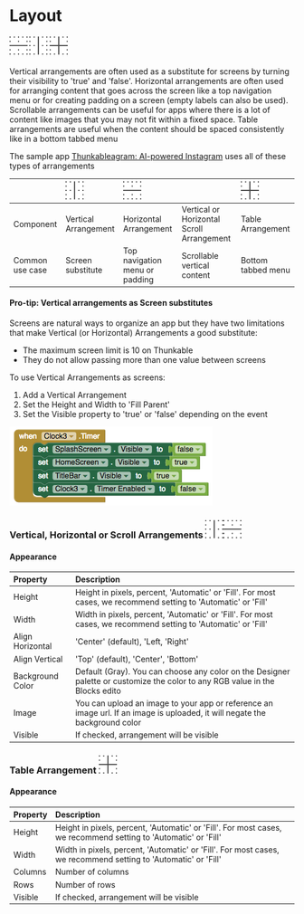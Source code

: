 # Layout

####  ![](../../../.gitbook/assets/hor-arrange-icon%20%281%29.png)  ![](../../../.gitbook/assets/ver-arrange-icon.png)  ![](../../../.gitbook/assets/table-arrange-icon%20%282%29.png)

Vertical arrangements are often used as a substitute for screens by turning their visibility to 'true' and 'false'. Horizontal arrangements are often used for arranging content that goes across the screen like a top navigation menu or for creating padding on a screen \(empty labels can also be used\). Scrollable arrangements can be useful for apps where there is a lot of content like images that you may not fit within a fixed space. Table arrangements are useful when the content should be spaced consistently like in a bottom tabbed menu

The sample app [Thunkableagram: AI-powered Instagram](layout.md) uses all of these types of arrangements

|  | ![](../../../.gitbook/assets/ver-arrange-icon%20%281%29.png) | ![](../../../.gitbook/assets/hor-arrange-icon.png) |  | ![](../../../.gitbook/assets/table-arrange-icon%20%281%29.png) |
| :--- | :--- | :--- | :--- | :--- |
| Component | Vertical Arrangement | Horizontal Arrangement | Vertical or Horizontal Scroll Arrangement | Table Arrangement |
| Common use case | Screen substitute | Top navigation menu or padding | Scrollable vertical content | Bottom tabbed menu |

#### Pro-tip: Vertical arrangements as Screen substitutes

Screens are natural ways to organize an app but they have two limitations that make Vertical \(or Horizontal\) Arrangements a good substitute:

* The maximum screen limit is 10 on Thunkable
* They do not allow passing more than one value between screens

To use Vertical Arrangements as screens:

1. Add a Vertical Arrangement
2. Set the Height and Width to 'Fill Parent'
3. Set the Visible property to 'true' or 'false' depending on the event

![](../../../.gitbook/assets/screen-shot-2017-07-14-at-3.23.32-pm.png)

### **Vertical, Horizontal or Scroll Arrangements** ![](../../../.gitbook/assets/ver-arrange-icon%20%282%29.png)![](../../../.gitbook/assets/hor-arrange-icon%20%282%29.png)

#### Appearance

| Property | Description |
| :--- | :--- |
| Height | Height in pixels, percent, 'Automatic' or 'Fill'. For most cases, we recommend setting to 'Automatic' or 'Fill' |
| Width | Width in pixels, percent, 'Automatic' or 'Fill'. For most cases, we recommend setting to 'Automatic' or 'Fill' |
| Align Horizontal | 'Center' \(default\), 'Left, 'Right' |
| Align Vertical | 'Top' \(default\), 'Center', 'Bottom' |
| Background Color | Default \(Gray\). You can choose any color on the Designer palette or customize the color to any RGB value in the Blocks edito |
| Image | You can upload an image to your app or reference an image url. If an image is uploaded, it will negate the background color |
| Visible | If checked, arrangement will be visible |

### Table Arrangement ![](../../../.gitbook/assets/table-arrange-icon.png)

#### Appearance

| Property | Description |
| :--- | :--- |
| Height | Height in pixels, percent, 'Automatic' or 'Fill'. For most cases, we recommend setting to 'Automatic' or 'Fill' |
| Width | Width in pixels, percent, 'Automatic' or 'Fill'. For most cases, we recommend setting to 'Automatic' or 'Fill' |
| Columns | Number of columns |
| Rows | Number of rows |
| Visible | If checked, arrangement will be visible |

